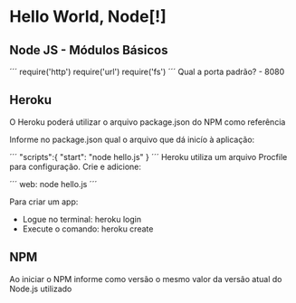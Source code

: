 # Hello World, Node[!]

## Node JS - Módulos Básicos

´´´
require('http')
require('url')
require('fs')
´´´
Qual a porta padrão? - 8080

## Heroku

O Heroku poderá utilizar o arquivo package.json do NPM como referência

Informe no package.json qual o arquivo que dá inicío à aplicação:

´´´
"scripts":{
    "start": "node hello.js"
}
´´´
Heroku utiliza um arquivo Procfile para configuração. Crie e adicione:

´´´
web: node hello.js
´´´

Para criar um app:

- Logue no terminal: heroku login
- Execute o comando: heroku create

## NPM

Ao iniciar o NPM informe como versão o mesmo valor da versão atual do Node.js utilizado
